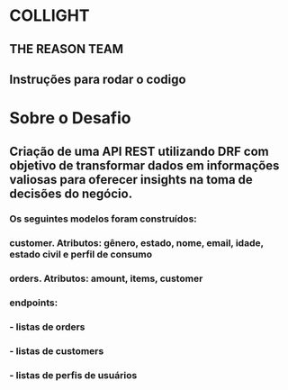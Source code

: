 # COLLIGHT
## THE REASON TEAM
## Instruções para rodar o codigo
# Sobre o Desafio

## Criação de uma API REST utilizando DRF com objetivo de transformar dados em informações valiosas para oferecer insights na toma de decisões do negócio.

### Os seguintes modelos foram construídos: 
### customer. Atributos: gênero, estado, nome, email, idade, estado civil e perfil de consumo
### orders. Atributos: amount, items, customer

### endpoints:
### - listas de orders
### - listas de customers
### - listas de perfis de usuários
